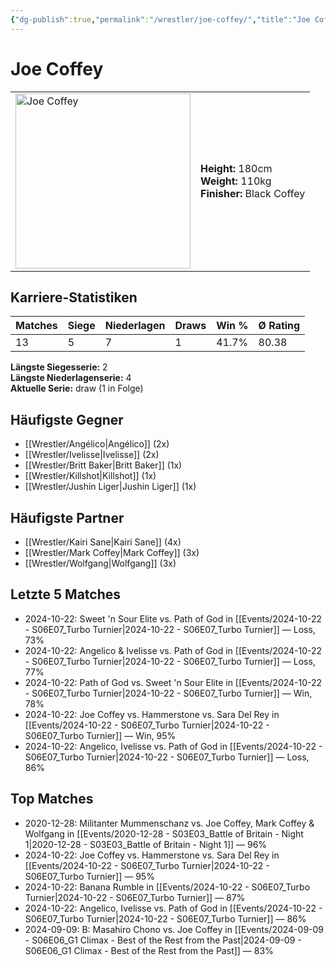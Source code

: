 ```yaml
---
{"dg-publish":true,"permalink":"/wrestler/joe-coffey/","title":"Joe Coffey","tags":["wrestler"],"noteIcon":""}
---
```



# Joe Coffey

<table>
        <tr>
        <td><img src="https://github.com/CptSpaulding1980/choke-slam-wrestling/releases/download/images/Joe_Coffey.png" width="280" alt="Joe Coffey"></td>
        <td>
        <b>Height:</b> 180cm<br>
        <b>Weight:</b> 110kg<br>
        <b>Finisher:</b> Black Coffey<br>
        </td>
        </tr>
        </table>
        

## Karriere-Statistiken

| Matches | Siege | Niederlagen | Draws | Win % | Ø Rating |
|---------|-------|-------------|-------|-------|-----------|
| 13 | 5 | 7 | 1 | 41.7% | 80.38 |

**Längste Siegesserie:** 2<br>**Längste Niederlagenserie:** 4<br>**Aktuelle Serie:** draw (1 in Folge)


## Häufigste Gegner
- [[Wrestler/Angélico\|Angélico]] (2x)
- [[Wrestler/Ivelisse\|Ivelisse]] (2x)
- [[Wrestler/Britt Baker\|Britt Baker]] (1x)
- [[Wrestler/Killshot\|Killshot]] (1x)
- [[Wrestler/Jushin Liger\|Jushin Liger]] (1x)

## Häufigste Partner
- [[Wrestler/Kairi Sane\|Kairi Sane]] (4x)
- [[Wrestler/Mark Coffey\|Mark Coffey]] (3x)
- [[Wrestler/Wolfgang\|Wolfgang]] (3x)

## Letzte 5 Matches
- 2024-10-22: Sweet 'n Sour Elite vs. Path of God in [[Events/2024-10-22 - S06E07_Turbo Turnier\|2024-10-22 - S06E07_Turbo Turnier]] — Loss, 73%
- 2024-10-22: Angelico & Ivelisse vs. Path of God in [[Events/2024-10-22 - S06E07_Turbo Turnier\|2024-10-22 - S06E07_Turbo Turnier]] — Loss, 77%
- 2024-10-22: Path of God vs. Sweet 'n Sour Elite in [[Events/2024-10-22 - S06E07_Turbo Turnier\|2024-10-22 - S06E07_Turbo Turnier]] — Win, 78%
- 2024-10-22: Joe Coffey vs. Hammerstone vs. Sara Del Rey in [[Events/2024-10-22 - S06E07_Turbo Turnier\|2024-10-22 - S06E07_Turbo Turnier]] — Win, 95%
- 2024-10-22: Angelico, Ivelisse vs. Path of God in [[Events/2024-10-22 - S06E07_Turbo Turnier\|2024-10-22 - S06E07_Turbo Turnier]] — Loss, 86%

## Top Matches
- 2020-12-28: Militanter Mummenschanz vs. Joe Coffey, Mark Coffey & Wolfgang in [[Events/2020-12-28 - S03E03_Battle of Britain - Night 1\|2020-12-28 - S03E03_Battle of Britain - Night 1]] — 96%
- 2024-10-22: Joe Coffey vs. Hammerstone vs. Sara Del Rey in [[Events/2024-10-22 - S06E07_Turbo Turnier\|2024-10-22 - S06E07_Turbo Turnier]] — 95%
- 2024-10-22: Banana Rumble in [[Events/2024-10-22 - S06E07_Turbo Turnier\|2024-10-22 - S06E07_Turbo Turnier]] — 87%
- 2024-10-22: Angelico, Ivelisse vs. Path of God in [[Events/2024-10-22 - S06E07_Turbo Turnier\|2024-10-22 - S06E07_Turbo Turnier]] — 86%
- 2024-09-09: B: Masahiro Chono vs. Joe Coffey in [[Events/2024-09-09 - S06E06_G1 Climax - Best of the Rest from the Past\|2024-09-09 - S06E06_G1 Climax - Best of the Rest from the Past]] — 83%
